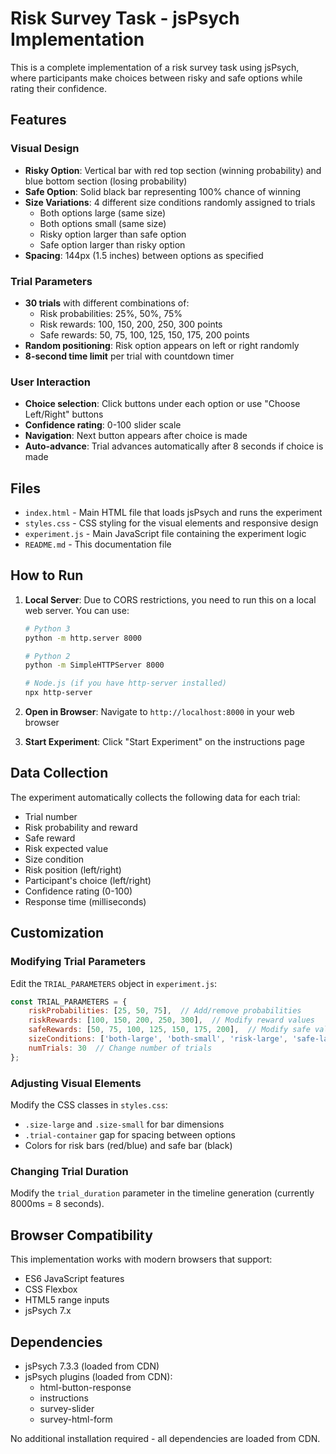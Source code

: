 # Risk Survey Task - jsPsych Implementation

This is a complete implementation of a risk survey task using jsPsych, where participants make choices between risky and safe options while rating their confidence.

## Features

### Visual Design
- **Risky Option**: Vertical bar with red top section (winning probability) and blue bottom section (losing probability)
- **Safe Option**: Solid black bar representing 100% chance of winning
- **Size Variations**: 4 different size conditions randomly assigned to trials
  - Both options large (same size)
  - Both options small (same size) 
  - Risky option larger than safe option
  - Safe option larger than risky option
- **Spacing**: 144px (1.5 inches) between options as specified

### Trial Parameters
- **30 trials** with different combinations of:
  - Risk probabilities: 25%, 50%, 75%
  - Risk rewards: 100, 150, 200, 250, 300 points
  - Safe rewards: 50, 75, 100, 125, 150, 175, 200 points
- **Random positioning**: Risk option appears on left or right randomly
- **8-second time limit** per trial with countdown timer

### User Interaction
- **Choice selection**: Click buttons under each option or use "Choose Left/Right" buttons
- **Confidence rating**: 0-100 slider scale
- **Navigation**: Next button appears after choice is made
- **Auto-advance**: Trial advances automatically after 8 seconds if choice is made

## Files

- `index.html` - Main HTML file that loads jsPsych and runs the experiment
- `styles.css` - CSS styling for the visual elements and responsive design
- `experiment.js` - Main JavaScript file containing the experiment logic
- `README.md` - This documentation file

## How to Run

1. **Local Server**: Due to CORS restrictions, you need to run this on a local web server. You can use:
   ```bash
   # Python 3
   python -m http.server 8000
   
   # Python 2
   python -m SimpleHTTPServer 8000
   
   # Node.js (if you have http-server installed)
   npx http-server
   ```

2. **Open in Browser**: Navigate to `http://localhost:8000` in your web browser

3. **Start Experiment**: Click "Start Experiment" on the instructions page

## Data Collection

The experiment automatically collects the following data for each trial:
- Trial number
- Risk probability and reward
- Safe reward
- Risk expected value
- Size condition
- Risk position (left/right)
- Participant's choice (left/right)
- Confidence rating (0-100)
- Response time (milliseconds)

## Customization

### Modifying Trial Parameters
Edit the `TRIAL_PARAMETERS` object in `experiment.js`:
```javascript
const TRIAL_PARAMETERS = {
    riskProbabilities: [25, 50, 75],  // Add/remove probabilities
    riskRewards: [100, 150, 200, 250, 300],  // Modify reward values
    safeRewards: [50, 75, 100, 125, 150, 175, 200],  // Modify safe values
    sizeConditions: ['both-large', 'both-small', 'risk-large', 'safe-large'],
    numTrials: 30  // Change number of trials
};
```

### Adjusting Visual Elements
Modify the CSS classes in `styles.css`:
- `.size-large` and `.size-small` for bar dimensions
- `.trial-container` gap for spacing between options
- Colors for risk bars (red/blue) and safe bar (black)

### Changing Trial Duration
Modify the `trial_duration` parameter in the timeline generation (currently 8000ms = 8 seconds).

## Browser Compatibility

This implementation works with modern browsers that support:
- ES6 JavaScript features
- CSS Flexbox
- HTML5 range inputs
- jsPsych 7.x

## Dependencies

- jsPsych 7.3.3 (loaded from CDN)
- jsPsych plugins (loaded from CDN):
  - html-button-response
  - instructions
  - survey-slider
  - survey-html-form

No additional installation required - all dependencies are loaded from CDN. 